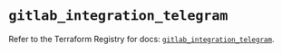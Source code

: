 # `gitlab_integration_telegram`

Refer to the Terraform Registry for docs: [`gitlab_integration_telegram`](https://registry.terraform.io/providers/gitlabhq/gitlab/17.6.1/docs/resources/integration_telegram).

